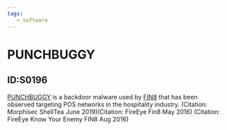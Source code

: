 ```yaml
---
tags:
   - software
---
```

# PUNCHBUGGY
## ID:S0196
[PUNCHBUGGY](/mitre/software/S0196) is a backdoor malware used by [FIN8](/mitre/groups/G0061) that has been observed targeting POS networks in the hospitality industry. (Citation: Morphisec ShellTea June 2019)(Citation: FireEye Fin8 May 2016) (Citation: FireEye Know Your Enemy FIN8 Aug 2016)
